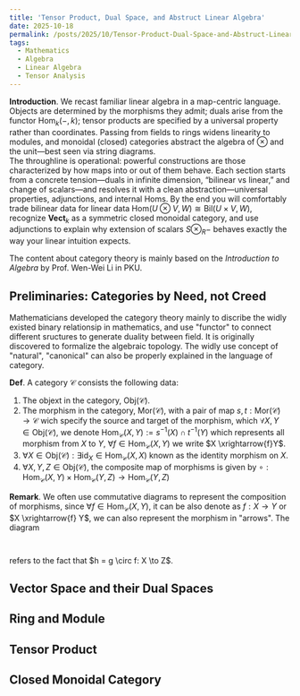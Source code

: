 ```yaml
---
title: 'Tensor Product, Dual Space, and Abstruct Linear Algebra'
date: 2025-10-18
permalink: /posts/2025/10/Tensor-Product-Dual-Space-and-Abstruct-Linear-Algebra/
tags:
  - Mathematics
  - Algebra
  - Linear Algebra
  - Tensor Analysis
---
```

**Introduction**. We recast familiar linear algebra in a map-centric language. Objects are determined by the morphisms they admit; duals arise from the functor $\mathrm{Hom}_k(-, k)$; tensor products are specified by a universal property rather than coordinates. Passing from fields to rings widens linearity to modules, and monoidal (closed) categories abstract the algebra of $\otimes$ and the unit—best seen via string diagrams.\
The throughline is operational: powerful constructions are those characterized by how maps into or out of them behave. Each section starts from a concrete tension—duals in infinite dimension, “bilinear vs linear,” and change of scalars—and resolves it with a clean abstraction—universal properties, adjunctions, and internal Homs. By the end you will comfortably trade bilinear data for linear data $\mathrm{Hom}(U \otimes V, W) \cong \mathrm{Bil}(U \times V, W)$, recognize $\mathbf{Vect}_k$ as a symmetric closed monoidal category, and use adjunctions to explain why extension of scalars $S \otimes_R -$ behaves exactly the way your linear intuition expects.

The content about category theory is mainly based on the *Introduction to Algebra* by Prof. Wen-Wei Li in PKU.

$$
\newcommand{\Hom}{\mathrm{Hom}}
\newcommand{\Obj}{\mathrm{Obj}}
\newcommand{\Vect}{\mathbf{Vect}}
\newcommand{\IP}[2]{\langle #1, #2 \rangle}
$$

Preliminaries: Categories by Need, not Creed
---

Mathematicians developed the category theory mainly to discribe the widly existed binary relationsip in mathematics, and use "functor" to connect different sructures to generate duality between field. It is originally discovered to formalize the algebraic topology. The widly use concept of "natural", "canonical" can also be properly explained in the language of category.

**Def**. A category $\mathcal{C}$ consists the following data:

1. The objext in the category, $\mathrm{Obj}(\mathcal{C})$.
2. The morphism in the category, $\mathrm{Mor}(\mathcal{C})$, with a pair of map $s, t: \mathrm{Mor}(\mathcal{C}) \to \mathcal{C}$ wich specify the source and target of the morphism, which $\forall X, Y \in \mathrm{Obj}(\mathcal{C})$, we denote $\mathrm{Hom}_{\mathcal{C}}(X, Y) := s^{-1}(X) \cap t^{-1}(Y)$ which represents all morphism from $X$ to $Y$, $\forall f \in \mathrm{Hom}_{\mathcal{C}}(X, Y)$ we write $X \xrightarrow{f}Y$.
3. $\forall X \in \mathrm{Obj}(\mathcal{C}): \exists \mathrm{id}_{X} \in \mathrm{Hom}_{\mathcal{C}}(X,X)$ known as the identity morphism on $X$.
4. $\forall X, Y, Z \in \mathrm{Obj}(\mathcal{C})$, the composite map of morphisms is given by $\circ: \mathrm{Hom}_{\mathcal{C}}(X, Y) \times \mathrm{Hom}_{\mathcal{C}}(Y, Z) \to \mathrm{Hom}_{\mathcal{C}}(Y, Z)$

**Remark**. We often use commutative diagrams to represent the composition of morphisms, since $\forall f \in \mathrm{Hom}_{\mathcal{C}}(X, Y)$, it can be also denote as $f: X \to Y$ or $X \xrightarrow{f} Y$, we can also represent the morphism in "arrows". The diagram
<div style="display:flex; justify-content:center; margin:1.5em 0;">
  <script type="text/tikz">
    \Large
    \begin{tikzcd}[row sep=3em, column sep=4em]
      X \arrow[r, "f"] \arrow[rd, "h"] & Y \arrow[d, "g"] \\
      & Z
    \end{tikzcd}
  </script>
</div>
refers to the fact that $h = g \circ f: X \to Z$.

Vector Space and their Dual Spaces
---

Ring and Module
---

Tensor Product
---

Closed Monoidal Category
---
